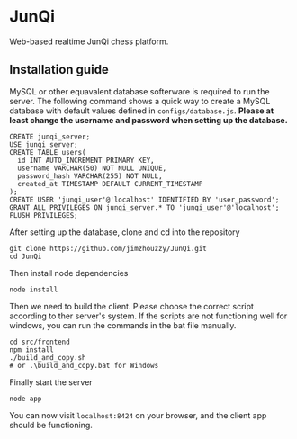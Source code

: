 # JunQi

Web-based realtime JunQi chess platform.

## Installation guide
MySQL or other equavalent database softerware is required to run the server. The following command shows a quick way to create a MySQL database with default values defined in `configs/database.js`. **Please at least change the username and password when setting up the database.**

```mysql
CREATE junqi_server;
USE junqi_server;
CREATE TABLE users(
  id INT AUTO_INCREMENT PRIMARY KEY,
  username VARCHAR(50) NOT NULL UNIQUE,
  password_hash VARCHAR(255) NOT NULL,
  created_at TIMESTAMP DEFAULT CURRENT_TIMESTAMP
);
CREATE USER 'junqi_user'@'localhost' IDENTIFIED BY 'user_password';
GRANT ALL PRIVILEGES ON junqi_server.* TO 'junqi_user'@'localhost';
FLUSH PRIVILEGES;
```

After setting up the database, clone and cd into the repository

```shell
git clone https://github.com/jimzhouzzy/JunQi.git
cd JunQi
```

Then install node dependencies

```shell
node install
```

Then we need to build the client. Please choose the correct script according to ther server's system. If the scripts are not functioning well for windows, you can run the commands in the bat file manually.
```shell
cd src/frontend
npm install
./build_and_copy.sh
# or .\build_and_copy.bat for Windows
```

Finally start the server

```shell
node app
```

You can now visit `localhost:8424` on your browser, and the client app should be functioning.
